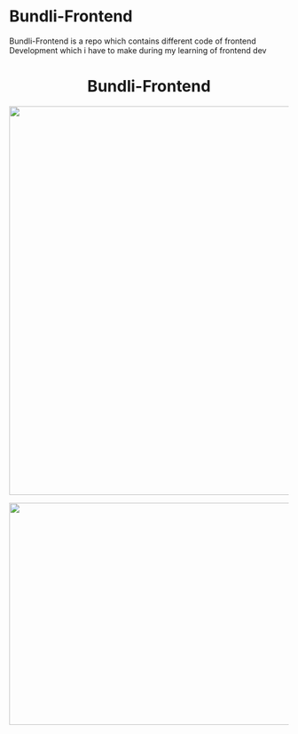 # Bundli-Frontend
Bundli-Frontend is a repo which contains different code of frontend Development which i have to make during my learning of frontend dev

<h1 align=center> Bundli-Frontend </h1>
<p align="center">
  <a href="https://github.com/Ayush7614"><img src="https://github.com/Ayush7614/Bundli-Frontend/blob/main/images/up.png" width=800px height=700px /></a> 
</p>
 
 <p align="center">
    <a href="https://github.com/Ayush7614"><img src="https://github.com/Ayush7614/Bundli-Frontend/blob/main/images/forkit.gif" width=600px height=400px /></a> 
</p>

  
